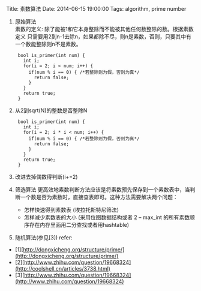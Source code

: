 Title: 素数算法
Date: 2014-06-15 19:00:00
Tags: algorithm, prime number

1. 原始算法  
素数的定义: 除了能被1和它本身整除而不能被其他任何数整除的数。根据素数定义 只需要用2到n-1去除n，如果都除不尽，则n是素数，否则，只要其中有一个数能整除则n不是素数。

        bool is_primer(int num) {
          int i;
          for(i = 2; i < num; i++) {
            if(num % i == 0) { /*若整除则为假，否则为真*/
              return false;
            }
          }
          return true;
        }

2. 从2到sqrt(N)的整数是否整除N

        bool is_primer(int num) {
          int i;
          for(i = 2; i * i < num; i++) {
            if(num % i == 0) { /*若整除则为假，否则为真*/
              return false;
            }
          }
          return true;
        }
3. 改进去掉偶数得判断(i+=2)

4. 筛选算法
更高效地素数判断方法应该是将素数预先保存到一个素数表中，当判断一个数是否为素数时，直接查表即可。这种方法需要解决两个问题：
    - 怎样快速得到素数表 (埃拉托斯特尼筛法)
    - 怎样减少素数表的大小 (采用位图数据结构或者 2 – max_int 的所有素数顺序存在内存里面用二分查找或者用hashtable)

5. 随机算法(参见[3])
refer:

- [1][http://dongxicheng.org/structure/prime/](http://dongxicheng.org/structure/prime/)
- [2][http://www.zhihu.com/question/19668324](http://coolshell.cn/articles/3738.html)
- [3][http://www.zhihu.com/question/19668324](http://www.zhihu.com/question/19668324)
